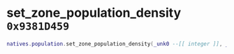 # set_zone_population_density `0x9381D459`

```lua
natives.population.set_zone_population_density(_unk0 --[[ integer ]], _unk1 --[[ integer ]])
```